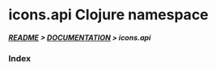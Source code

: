 
# icons.api Clojure namespace

##### [README](../../../README.md) > [DOCUMENTATION](../../COVER.md) > icons.api

### Index